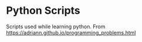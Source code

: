 # Python Scripts
Scripts used while learning python. 
From https://adriann.github.io/programming_problems.html
